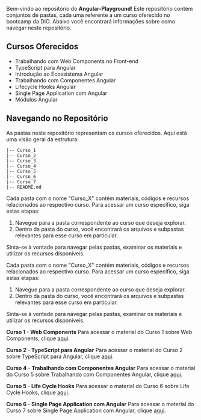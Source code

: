 
Bem-vindo ao repositório do **Angular-Playground**! Este repositório contém conjuntos de pastas, cada uma referente a um curso oferecido no bootcamp da DIO. Abaixo você encontrará informações sobre como navegar neste repositório.

## Cursos Oferecidos

- Trabalhando com Web Components no Front-end
- TypeScript para Angular
- Introdução ao Ecossistema Angular
- Trabalhando com Componentes Angular
- Lifecycle Hooks Angular
- Single Page Application com Angular
- Módulos Angular

## Navegando no Repositório

As pastas neste repositório representam os cursos oferecidos. Aqui está uma visão geral da estrutura:

```
|-- Curso_1
|-- Curso_2
|-- Curso_3
|-- Curso_4
|-- Curso_5
|-- Curso_6
|-- Curso_7
|-- README.md
```

Cada pasta com o nome "Curso_X" contém materiais, códigos e recursos relacionados ao respectivo curso. Para acessar um curso específico, siga estas etapas:

1. Navegue para a pasta correspondente ao curso que deseja explorar.
2. Dentro da pasta do curso, você encontrará os arquivos e subpastas relevantes para esse curso em particular.

Sinta-se à vontade para navegar pelas pastas, examinar os materiais e utilizar os recursos disponíveis.

Cada pasta com o nome "Curso_X" contém materiais, códigos e recursos relacionados ao respectivo curso. Para acessar um curso específico, siga estas etapas:

1. Navegue para a pasta correspondente ao curso que deseja explorar.
2. Dentro da pasta do curso, você encontrará os arquivos e subpastas relevantes para esse curso em particular.

Sinta-se à vontade para navegar pelas pastas, examinar os materiais e utilizar os recursos disponíveis.

**Curso 1 - Web Components**
Para acessar o material do Curso 1 sobre Web Components, clique [aqui](https://github.com/felipeAguiarCode/angular-playground/tree/main/C1%20-%20Web%20Components).

**Curso 2 - TypeScript para Angular**
Para acessar o material do Curso 2 sobre TypeScript para Angular, clique [aqui](https://github.com/felipeAguiarCode/angular-playground/tree/main/C2%20-%20Typescript%20para%20Angular).

**Curso 4 - Trabalhando com Componentes Angular**
Para acessar o material do Curso 5 sobre Trabalhando com Componentes Angular, clique [aqui](https://github.com/felipeAguiarCode/angular-playground/tree/main/C5%20-%20Trabalhando%20com%20componentes%20Angular).

**Curso 5 - Life Cycle Hooks**
Para acessar o material do Curso 6 sobre Life Cycle Hooks, clique [aqui](https://github.com/felipeAguiarCode/angular-playground/tree/main/C6%20-%20Life%20Cycle%20Hooks).

**Curso 6 - Single Page Application com Angular**
Para acessar o material do Curso 7 sobre Single Page Application com Angular, clique [aqui](github.com/felipeAguiarCode/angular-playground/tree/main/C8%20-%20Modulos).
